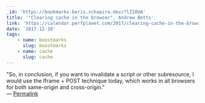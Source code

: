 ```yaml
---
_id: 'https://bookmarks.boris.schapira.dev/?lZ10UA'
title: '"Clearing cache in the browser", Andrew Betts'
link: 'https://calendar.perfplanet.com/2017/clearing-cache-in-the-browser/'
date: '2017-12-10'
tags:
    - name: boostmarks
      slug: boostmarks
    - name: cache
      slug: cache
---
```


&quot;So, in conclusion, if you want to invalidate a script or other
subresource, I would use the Iframe + POST technique today, which works in all
browsers for both same-origin and cross-origin.&quot; <br>&#8212;
<a href="https://bookmarks.boris.schapira.dev/?lZ10UA" title="Permalink">Permalink</a>
